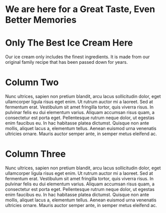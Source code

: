 <!DOCTYPE html>
<html>
<head>
 <title> Ice Cream All Day
  </title>

  <!-- Get Bootstrap from here: http://getbootstrap.com/getting-started/ -->

  <link rel="stylesheet" href="https://maxcdn.bootstrapcdn.com/bootstrap/3.3.7/css/bootstrap.min.css" integrity="sha384-BVYiiSIFeK1dGmJRAkycuHAHRg32OmUcww7on3RYdg4Va+PmSTsz/K68vbdEjh4u" crossorigin="anonymous">
  <link href="https://fonts.googleapis.com/css?family=Amatic+SC|Open+Sans+Condensed:300" rel="stylesheet">
</head>
<body>
  <div class="container">
    <div class="jumbotron text-center">
      <h1>We are here for a Great Taste, Even Better Memories </h1>
    </div>
  </div>

  <div class="container">
    <div class="row">
      <div class="col-sm-4">
        <h1>Only The Best Ice Cream Here</h1>
        Our ice cream only includes the finest ingredients. It is made from our original family recipe that has been passed down for years. 
      </div>
      <div class="col-sm-4">
        <h1>Column Two</h1>
        Nunc ultrices, sapien non pretium blandit, arcu lacus sollicitudin dolor, eget ullamcorper ligula risus eget enim. Ut rutrum auctor mi a laoreet. Sed at fermentum erat. Vestibulum sit amet fringilla tortor, quis viverra risus. In pulvinar felis eu dui elementum varius. Aliquam accumsan risus quam, a consectetur est porta eget. Pellentesque rutrum neque dolor, ut egestas enim faucibus eu. In hac habitasse platea dictumst. Quisque non ante mollis, aliquet lacus a, elementum tellus. Aenean euismod urna venenatis ultricies ornare. Mauris auctor semper ante, in semper metus eleifend ac.
      </div>
      <div class="col-sm-4">
        <h1>Column Three</h1>
        Nunc ultrices, sapien non pretium blandit, arcu lacus sollicitudin dolor, eget ullamcorper ligula risus eget enim. Ut rutrum auctor mi a laoreet. Sed at fermentum erat. Vestibulum sit amet fringilla tortor, quis viverra risus. In pulvinar felis eu dui elementum varius. Aliquam accumsan risus quam, a consectetur est porta eget. Pellentesque rutrum neque dolor, ut egestas enim faucibus eu. In hac habitasse platea dictumst. Quisque non ante mollis, aliquet lacus a, elementum tellus. Aenean euismod urna venenatis ultricies ornare. Mauris auctor semper ante, in semper metus eleifend ac.
      </div>
    </div>
  </div>

</body>
</html>
